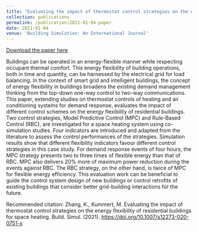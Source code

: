 ```yaml
---
title: "Evaluating the impact of thermostat control strategies on the energy flexibility of residential buildings for space heating"
collection: publications
permalink: /publication/2021-01-04-paper
date: 2021-01-04
venue: 'Building Simulation: An International Journal'
---
```

[Download the paper here](http://kuzha.github.io/files/kunzhang-p2021.pdf)

Buildings can be operated in an energy-flexible manner while respecting occupant thermal comfort. This energy flexibility of building operations, both in time and quantity, can be harnessed by the electrical grid for load balancing. In the context of smart grid and intelligent buildings, the concept of energy flexibility in buildings broadens the existing demand management thinking from the top-down one-way control to two-way communications. This paper, extending studies on thermostat controls of heating and air conditioning systems for demand response, evaluates the impact of different control schemes on the energy flexibility of residential buildings. Two control strategies, Model Predictive Control (MPC) and Rule-Based Control (RBC), are investigated for a space heating system using co-simulation studies. Four indicators are introduced and adapted from the literature to assess the control performances of the strategies. Simulation results show that different flexibility indicators favour different control strategies in this case study. For demand response events of four hours, the MPC strategy presents two to three times of flexible energy than that of RBC. MPC also delivers 20% more of maximum power reduction during the events against RBC. The RBC strategy, on the other hand, is twice of MPC for flexible energy efficiency. This evaluation work can be beneficial to guide the control system design of new buildings or control retrofits of existing buildings that consider better grid-building interactions for the future.

Recommended citation: Zhang, K., Kummert, M. Evaluating the impact of thermostat control strategies on the energy flexibility of residential buildings for space heating. Build. Simul. (2021). https://doi.org/10.1007/s12273-020-0751-x

